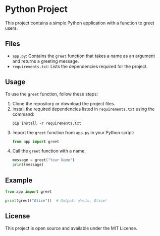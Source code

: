 # Python Project

This project contains a simple Python application with a function to greet users.

## Files

- `app.py`: Contains the `greet` function that takes a name as an argument and returns a greeting message.
- `requirements.txt`: Lists the dependencies required for the project.

## Usage

To use the `greet` function, follow these steps:

1. Clone the repository or download the project files.
2. Install the required dependencies listed in `requirements.txt` using the command:
   ```
   pip install -r requirements.txt
   ```
3. Import the `greet` function from `app.py` in your Python script:
   ```python
   from app import greet
   ```
4. Call the `greet` function with a name:
   ```python
   message = greet("Your Name")
   print(message)
   ```

## Example

```python
from app import greet

print(greet("Alice"))  # Output: Hello, Alice!
```

## License

This project is open source and available under the MIT License.